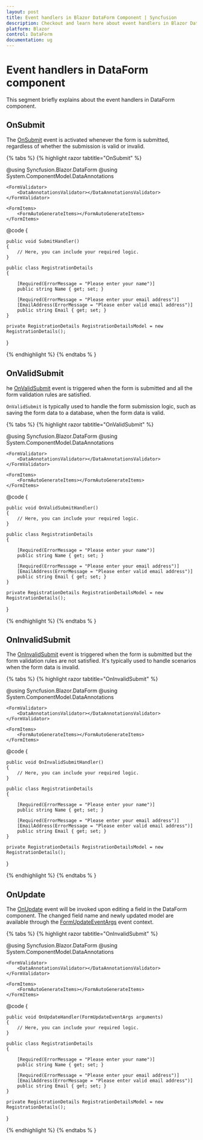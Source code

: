 ```yaml
---
layout: post
title: Event handlers in Blazor DataForm Component | Syncfusion
description: Checkout and learn here about event handlers in Blazor DataForm component.
platform: Blazor
control: DataForm
documentation: ug
---
```


# Event handlers in DataForm component

This segment briefly explains about the event handlers in DataForm component.

## OnSubmit

The [OnSubmit](https://help.syncfusion.com/cr/blazor/Syncfusion.Blazor.DataForm.SfDataForm.html#Syncfusion_Blazor_DataForm_SfDataForm_OnSubmit) event is activated whenever the form is submitted, regardless of whether the submission is valid or invalid.


{% tabs %}
{% highlight razor tabtitle="OnSubmit" %}

@using Syncfusion.Blazor.DataForm
@using System.ComponentModel.DataAnnotations

<SfDataForm Width="50%"
            Model="@RegistrationDetailsModel"
            OnSubmit="SubmitHandler">

    <FormValidator>
        <DataAnnotationsValidator></DataAnnotationsValidator>
    </FormValidator>

    <FormItems>
        <FormAutoGenerateItems></FormAutoGenerateItems>
    </FormItems>

</SfDataForm>

@code {

    public void SubmitHandler()
    {
        // Here, you can include your required logic.
    }

    public class RegistrationDetails
    {

        [Required(ErrorMessage = "Please enter your name")]
        public string Name { get; set; }

        [Required(ErrorMessage = "Please enter your email address")]
        [EmailAddress(ErrorMessage = "Please enter valid email address")]
        public string Email { get; set; }
    }

    private RegistrationDetails RegistrationDetailsModel = new RegistrationDetails();
}

{% endhighlight %}
{% endtabs % }

## OnValidSubmit

he [OnValidSubmit](https://help.syncfusion.com/cr/blazor/Syncfusion.Blazor.DataForm.SfDataForm.html#Syncfusion_Blazor_DataForm_SfDataForm_OnValidSubmit) event is triggered when the form is submitted and all the form validation rules are satisfied.

`OnValidSubmit` is typically used to handle the form submission logic, such as saving the form data to a database, when the form data is valid.

{% tabs %}
{% highlight razor tabtitle="OnValidSubmit" %}

@using Syncfusion.Blazor.DataForm
@using System.ComponentModel.DataAnnotations


<SfDataForm Width="50%"
            Model="@RegistrationDetailsModel"
            OnValidSubmit="OnValidSubmitHandler">

    <FormValidator>
        <DataAnnotationsValidator></DataAnnotationsValidator>
    </FormValidator>

    <FormItems>
        <FormAutoGenerateItems></FormAutoGenerateItems>
    </FormItems>

</SfDataForm>

@code {

    public void OnValidSubmitHandler()
    {
        // Here, you can include your required logic.
    }

    public class RegistrationDetails
    {

        [Required(ErrorMessage = "Please enter your name")]
        public string Name { get; set; }

        [Required(ErrorMessage = "Please enter your email address")]
        [EmailAddress(ErrorMessage = "Please enter valid email address")]
        public string Email { get; set; }
    }

    private RegistrationDetails RegistrationDetailsModel = new RegistrationDetails();
}

{% endhighlight %}
{% endtabs % }

## OnInvalidSubmit

The [OnInvalidSubmit](https://help.syncfusion.com/cr/blazor/Syncfusion.Blazor.DataForm.SfDataForm.html#Syncfusion_Blazor_DataForm_SfDataForm_OnInvalidSubmit) event is triggered when the form is submitted but the form validation rules are not satisfied. It's typically used to handle scenarios when the form data is invalid.

{% tabs %}
{% highlight razor tabtitle="OnInvalidSubmit" %}

@using Syncfusion.Blazor.DataForm
@using System.ComponentModel.DataAnnotations


<SfDataForm Width="50%"
            Model="@RegistrationDetailsModel"
            OnInvalidSubmit="OnInvalidSubmitHandler">

    <FormValidator>
        <DataAnnotationsValidator></DataAnnotationsValidator>
    </FormValidator>

    <FormItems>
        <FormAutoGenerateItems></FormAutoGenerateItems>
    </FormItems>

</SfDataForm>

@code {

    public void OnInvalidSubmitHandler()
    {
        // Here, you can include your required logic.
    }

    public class RegistrationDetails
    {

        [Required(ErrorMessage = "Please enter your name")]
        public string Name { get; set; }

        [Required(ErrorMessage = "Please enter your email address")]
        [EmailAddress(ErrorMessage = "Please enter valid email address")]
        public string Email { get; set; }
    }

    private RegistrationDetails RegistrationDetailsModel = new RegistrationDetails();
}

{% endhighlight %}
{% endtabs % }

## OnUpdate

The [OnUpdate](https://help.syncfusion.com/cr/blazor/Syncfusion.Blazor.DataForm.SfDataForm.html#Syncfusion_Blazor_DataForm_SfDataForm_OnUpdate) event will be invoked upon editing a field in the DataForm component. The changed field name and newly updated model are available through the [FormUpdateEventArgs](https://help.syncfusion.com/cr/blazor/Syncfusion.Blazor.DataForm.FormUpdateEventArgs.html) event context. 

{% tabs %}
{% highlight razor tabtitle="OnInvalidSubmit" %}

@using Syncfusion.Blazor.DataForm
@using System.ComponentModel.DataAnnotations


<SfDataForm Width="50%"
            Model="@RegistrationDetailsModel"
            OnUpdate="OnUpdateHandler">

    <FormValidator>
        <DataAnnotationsValidator></DataAnnotationsValidator>
    </FormValidator>

    <FormItems>
        <FormAutoGenerateItems></FormAutoGenerateItems>
    </FormItems>

</SfDataForm>

@code {

    public void OnUpdateHandler(FormUpdateEventArgs arguments)
    {
        // Here, you can include your required logic.
    }

    public class RegistrationDetails
    {

        [Required(ErrorMessage = "Please enter your name")]
        public string Name { get; set; }

        [Required(ErrorMessage = "Please enter your email address")]
        [EmailAddress(ErrorMessage = "Please enter valid email address")]
        public string Email { get; set; }
    }

    private RegistrationDetails RegistrationDetailsModel = new RegistrationDetails();
}

{% endhighlight %}
{% endtabs % }